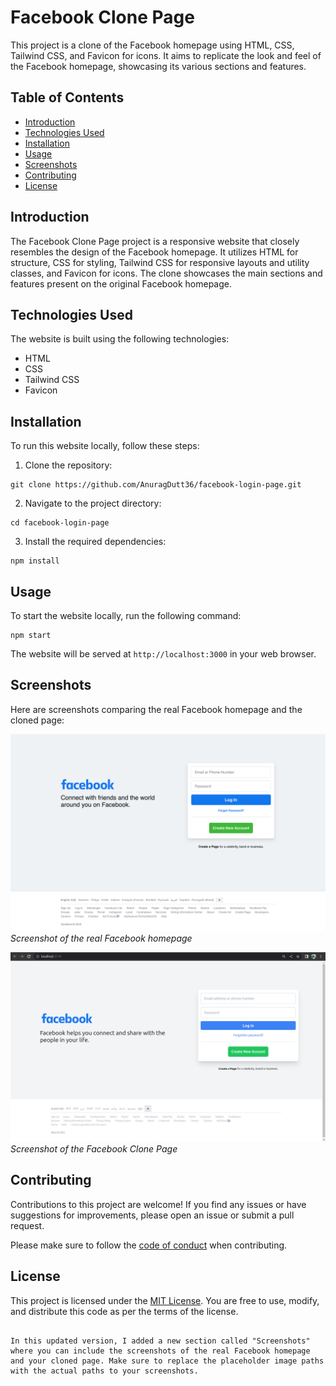 # Facebook Clone Page

This project is a clone of the Facebook homepage using HTML, CSS, Tailwind CSS, and Favicon for icons. It aims to replicate the look and feel of the Facebook homepage, showcasing its various sections and features.

## Table of Contents

- [Introduction](#introduction)
- [Technologies Used](#technologies-used)
- [Installation](#installation)
- [Usage](#usage)
- [Screenshots](#screenshots)
- [Contributing](#contributing)
- [License](#license)

## Introduction

The Facebook Clone Page project is a responsive website that closely resembles the design of the Facebook homepage. It utilizes HTML for structure, CSS for styling, Tailwind CSS for responsive layouts and utility classes, and Favicon for icons. The clone showcases the main sections and features present on the original Facebook homepage.

## Technologies Used

The website is built using the following technologies:

- HTML
- CSS
- Tailwind CSS
- Favicon

## Installation

To run this website locally, follow these steps:

1. Clone the repository:

```shell
git clone https://github.com/AnuragDutt36/facebook-login-page.git
```

2. Navigate to the project directory:

```shell
cd facebook-login-page
```

3. Install the required dependencies:

```shell
npm install
```

## Usage

To start the website locally, run the following command:

```shell
npm start
```

The website will be served at `http://localhost:3000` in your web browser.

## Screenshots

Here are screenshots comparing the real Facebook homepage and the cloned page:

![Real Facebook Homepage](screenshots/Facebook_Login_Page.png)
*Screenshot of the real Facebook homepage*

![Facebook Clone Page](screenshots/facebook-clone-page.png)
*Screenshot of the Facebook Clone Page*

## Contributing

Contributions to this project are welcome! If you find any issues or have suggestions for improvements, please open an issue or submit a pull request.

Please make sure to follow the [code of conduct](CODE_OF_CONDUCT.md) when contributing.

## License

This project is licensed under the [MIT License](LICENSE). You are free to use, modify, and distribute this code as per the terms of the license.
```

In this updated version, I added a new section called "Screenshots" where you can include the screenshots of the real Facebook homepage and your cloned page. Make sure to replace the placeholder image paths with the actual paths to your screenshots.
